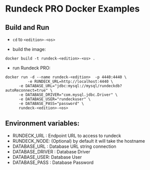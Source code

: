 # Rundeck PRO Docker Examples


## Build and Run

* `cd` to `<edition>-<os>`

* build the image: 

```
docker build -t rundeck-<edition>-<os> .
```

* run Rundeck PRO: 

```
docker run -d --name rundeck-<edition>  -p 4440:4440 \
          -e RUNDECK_URL=http://localhost:4440 \
	  -e DATABASE_URL="jdbc:mysql://mysql/rundeckdb?autoReconnect=true" \
	  -e DATABASE_DRIVER="com.mysql.jdbc.Driver" \
	  -e DATABASE_USER="rundeckuser" \
	  -e DATABASE_PASS="password" \
	  rundeck-<edition>-<os>

```


## Environment variables:

* RUNDECK_URL : Endpoint URL to access to rundeck
* RUNDECK_NODE: (Optional) by default it will take the hostname
* DATABASE_URL : Database URL string connection
* DATABASE_DRIVER : Database Driver
* DATABASE_USER: Database User
* DATABASE_PASS : Database Password

